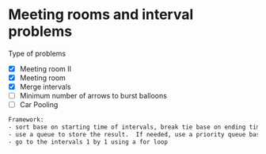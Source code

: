 # Meeting rooms and interval problems

Type of problems
- [x]  Meeting room II
- [x]  Meeting room
- [x]  Merge intervals
- [ ]  Minimum number of arrows to burst balloons
- [ ]  Car Pooling

```bash
Framework:
- sort base on starting time of intervals, break tie base on ending time
- use a queue to store the result.  If needed, use a priority queue base on end time
- go to the intervals 1 by 1 using a for loop
```